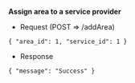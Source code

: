 **Assign area to a service provider**

* Request (POST => /addArea) 

``{
    "area_id": 1,
    "service_id": 1
}``

* Response

``{
    "message": "Success"
}``
